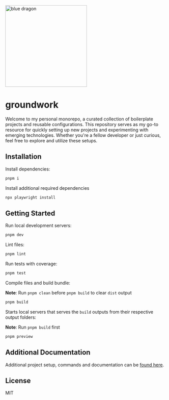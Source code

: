 <img src="./docs/repo/assets/pnpm-nx-lerna-dragon-logo.png" alt="blue dragon" width="256" height="256" />

# groundwork

Welcome to my personal monorepo, a curated collection of boilerplate projects and reusable configurations. This repository serves as my go-to resource for quickly setting up new projects and experimenting with emerging technologies. Whether you're a fellow developer or just curious, feel free to explore and utilize these setups.

## Installation

Install dependencies:

```bash
pnpm i
```

Install additional required dependencies

```bash
npx playwright install
```

## Getting Started

Run local development servers:

```bash
pnpm dev
```

Lint files:

```bash
pnpm lint
```

Run tests with coverage:

```bash
pnpm test
```

Compile files and build bundle:

**Note**: Run `pnpm clean` before `pnpm build` to clear `dist` output

```bash
pnpm build
```

Starts local servers that serves the `build` outputs from their respective output folders:

**Note**: Run `pnpm build` first

```bash
pnpm preview
```

## Additional Documentation

Additional project setup, commands and documentation can be [found here](docs/repo/README.md).

## License

MIT
